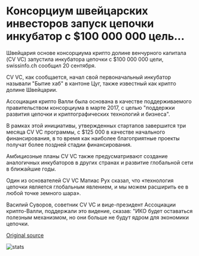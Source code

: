 # Консорциум швейцарских инвесторов запуск цепочки инкубатор с $100 000 000 цель...

Швейцария основе консорциума крипто долине венчурного капитала (CV VC) запустила инкубатора цепочки с $100 000 000 цели, swissinfo.ch сообщил 20 сентября.

CV VC, как сообщается, начал свой первоначальный инкубатор называли "Бытие хаб" в кантоне Цуг, также известный как крипто долине Швейцарии.

Ассоциация крипто Валли была основана в качестве поддерживаемого правительством консорциума в марте 2017, с целью "поддержки развития цепочки и криптографических технологий и бизнеса".

В рамках этой инициативы, утвержденных стартапов завершится три месяца CV VC программы, с $125 000 в качестве начального финансирования, в то время как наиболее благоприятные проекты получат более поздней стадии финансирования.

Амбициозные планы CV VC также предусматривают создание аналогичных инкубаторов в других странах и развитие глобальной сети в ближайшие годы.

Один из основателей CV VC Матиас Рух сказал, что «технология цепочки является глобальным явлением, и мы можем расширить ее в любой точке земного шара».

Василий Суворов, советник CV VC и вице-президент Ассоциации крипто-Валли, поддержали это видение, сказав: "ИКО будет оставаться полезным механизмом, но они больше не будут ядром для экономики цепочки.

[Original source](https://cointelegraph.com/news/consortium-of-swiss-investors-launch-blockchain-incubator-with-100-million-goal)

![stats](https://c.statcounter.com/11760860/0/a89fa40b/1/ "stats")